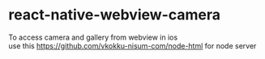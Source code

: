 # react-native-webview-camera
To access camera and gallery from webview in ios  
use this https://github.com/vkokku-nisum-com/node-html for node server
